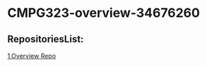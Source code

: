 # CMPG323-overview-34676260

## RepositoriesList:

<a href = "http://google"> 1.Overview Repo </a> <br>
